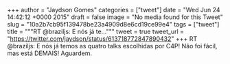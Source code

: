 
+++
author = "Jaydson Gomes"
categories = ["tweet"]
date = "Wed Jun 24 14:42:12 +0000 2015"
draft = false
image = "No media found for this Tweet"
slug = "10a2b7cb95f139478be23a4909d8e6cd19ce99e4"
tags = ["tweet"]
title = """RT @braziljs: E nós já te..."""
tweet = true
tweet_url = "https://twitter.com/jaydson/status/613718772847890432"
+++
RT @braziljs: E nós já temos as quatro talks escolhidas por C4P! Não foi fácil, mas está DEMAIS! Aguardem.
